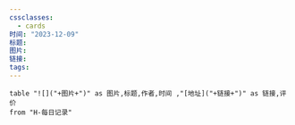 ```yaml
---
cssclasses:
  - cards
时间: "2023-12-09"
标题: 
图片: 
链接: 
tags: 
---
```


```dataview
table "![]("+图片+")" as 图片,标题,作者,时间 ,"[地址]("+链接+")" as 链接,评价
from "H-每日记录"
```

